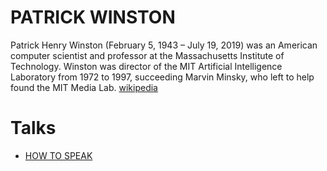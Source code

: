 # PATRICK WINSTON

Patrick Henry Winston (February 5, 1943 – July 19, 2019) was an American computer scientist and professor at the Massachusetts Institute of Technology. Winston was director of the MIT Artificial Intelligence Laboratory from 1972 to 1997, succeeding Marvin Minsky, who left to help found the MIT Media Lab. [wikipedia](https://en.wikipedia.org/wiki/Patrick_Winston)

# Talks

- [HOW TO SPEAK](https://www.youtube.com/watch?v=Unzc731iCUY)

<!-- Patrick Winston https://ocw.mit.edu/courses/res-tll-005-how-to-speak-january-iap-2018/ -->

<!-- https://www.youtube.com/watch?v=TjZBTDzGeGg -->

<!-- https://www.youtube.com/watch?v=7XvgBI2KV28 -->